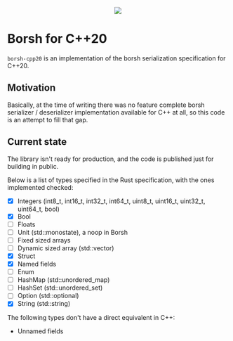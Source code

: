 <p align="center">
  <img src="https://github.com/israelidanny/borsh-cpp20/assets/1970424/ff975fe3-7c2a-4b24-aa1f-946d11a055ad" />
</p>

# Borsh for C++20
`borsh-cpp20` is an implementation of the borsh serialization specification for C++20.

## Motivation
Basically, at the time of writing there was no feature complete borsh serializer / deserializer implementation available for C++ at all, so this code is an attempt to fill that gap.

## Current state
The library isn't ready for production, and the code is published just for building in public.

Below is a list of types specified in the Rust specification, with the ones implemented checked:
- [x] Integers (int8_t, int16_t, int32_t, int64_t, uint8_t, uint16_t, uint32_t, uint64_t, bool)
- [x] Bool
- [ ] Floats
- [ ] Unit (std::monostate), a noop in Borsh
- [ ] Fixed sized arrays
- [ ] Dynamic sized array (std::vector)
- [x] Struct
- [x] Named fields
- [ ] Enum
- [ ] HashMap (std::unordered_map)
- [ ] HashSet (std::unordered_set)
- [ ] Option (std::optional)
- [x] String (std::string)

The following types don't have a direct equivalent in C++:
- Unnamed fields

